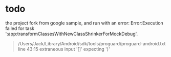 # todo
the project fork from google sample, and run with an error:
Error:Execution failed for task ':app:transformClassesWithNewClassShrinkerForMockDebug'.
> /Users/Jack/Library/Android/sdk/tools/proguard/proguard-android.txt line 43:15 extraneous input '[]' expecting ')'
